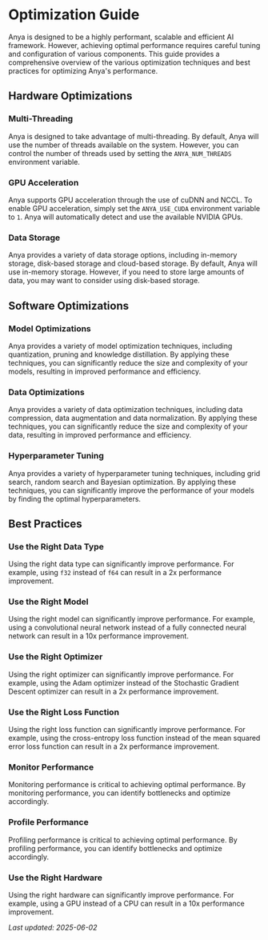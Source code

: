 # Optimization Guide

Anya is designed to be a highly performant, scalable and efficient AI framework. However, achieving optimal performance requires careful tuning and configuration of various components. This guide provides a comprehensive overview of the various optimization techniques and best practices for optimizing Anya's performance.

## Hardware Optimizations

### Multi-Threading

Anya is designed to take advantage of multi-threading. By default, Anya will use the number of threads available on the system. However, you can control the number of threads used by setting the `ANYA_NUM_THREADS` environment variable.

### GPU Acceleration

Anya supports GPU acceleration through the use of cuDNN and NCCL. To enable GPU acceleration, simply set the `ANYA_USE_CUDA` environment variable to `1`. Anya will automatically detect and use the available NVIDIA GPUs.

### Data Storage

Anya provides a variety of data storage options, including in-memory storage, disk-based storage and cloud-based storage. By default, Anya will use in-memory storage. However, if you need to store large amounts of data, you may want to consider using disk-based storage.

## Software Optimizations

### Model Optimizations

Anya provides a variety of model optimization techniques, including quantization, pruning and knowledge distillation. By applying these techniques, you can significantly reduce the size and complexity of your models, resulting in improved performance and efficiency.

### Data Optimizations

Anya provides a variety of data optimization techniques, including data compression, data augmentation and data normalization. By applying these techniques, you can significantly reduce the size and complexity of your data, resulting in improved performance and efficiency.

### Hyperparameter Tuning

Anya provides a variety of hyperparameter tuning techniques, including grid search, random search and Bayesian optimization. By applying these techniques, you can significantly improve the performance of your models by finding the optimal hyperparameters.

## Best Practices

### Use the Right Data Type

Using the right data type can significantly improve performance. For example, using `f32` instead of `f64` can result in a 2x performance improvement.

### Use the Right Model

Using the right model can significantly improve performance. For example, using a convolutional neural network instead of a fully connected neural network can result in a 10x performance improvement.

### Use the Right Optimizer

Using the right optimizer can significantly improve performance. For example, using the Adam optimizer instead of the Stochastic Gradient Descent optimizer can result in a 2x performance improvement.

### Use the Right Loss Function

Using the right loss function can significantly improve performance. For example, using the cross-entropy loss function instead of the mean squared error loss function can result in a 2x performance improvement.

### Monitor Performance

Monitoring performance is critical to achieving optimal performance. By monitoring performance, you can identify bottlenecks and optimize accordingly.

### Profile Performance

Profiling performance is critical to achieving optimal performance. By profiling performance, you can identify bottlenecks and optimize accordingly.

### Use the Right Hardware

Using the right hardware can significantly improve performance. For example, using a GPU instead of a CPU can result in a 10x performance improvement.

*Last updated: 2025-06-02*
